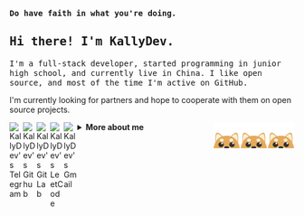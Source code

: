 <p>
    <samp>
        <strong>Do have faith in what you're doing.</strong>
    </samp>
</p>
<h2>
    <samp>Hi there! I'm KallyDev.</samp>
</h2>
<p>
    <samp>
        I'm a full-stack developer, started programming in junior high school, and currently live in China. I like open
        source, and most of the time I'm active on GitHub.
    </samp>
</p>
<p>
    I'm currently looking for partners and hope to cooperate with them on open source projects.
</p>
<img align="right" width="48px" src="https://github.com/SeanPrashad/slackmoji/raw/master/emojis/shiblob/shiblob-peek.png"/>
<img align="right" width="48px" src="https://github.com/SeanPrashad/slackmoji/raw/master/emojis/shiblob/shiblob-peek.png"/>
<img align="right" width="48px" src="https://github.com/SeanPrashad/slackmoji/raw/master/emojis/shiblob/shiblob-peek.png"/>
<p>
    <a href="https://t.me/kallydev">
        <img alt="KallyDev's Telegram" align="left" width="24px" src="https://cdn.jsdelivr.net/npm/simple-icons@v3/icons/telegram.svg"/>
    </a>
    <a href="https://github.com/kallydev">
        <img alt="KallyDev's Github" align="left" width="24px" src="https://cdn.jsdelivr.net/npm/simple-icons@v3/icons/github.svg"/>
    </a>
    <a href="https://gitlab.com/kallydev">
        <img alt="KallyDev's GitLab" align="left" width="24px" src="https://cdn.jsdelivr.net/npm/simple-icons@v3/icons/gitlab.svg"/>
    </a>
    <a href="https://leetcode.com/kallydev/">
        <img alt="KallyDev's LeetCode" align="left" width="24px" src="https://cdn.jsdelivr.net/npm/simple-icons@v3/icons/leetcode.svg"/>
    </a>
    <a href="mailto:kallydev@gmail.com">
        <img alt="KallyDev's Gmail" align="left" width="24px" src="https://cdn.jsdelivr.net/npm/simple-icons@v3/icons/gmail.svg"/>
    </a>
</p>

<details>
    <summary>
        <b>More about me</b>
    </summary>

[![](https://github.com/kallydev/kallydev/blob/main/images/banner.png)](https://kallydev.com)

<h3 align="center">Languages</h3>
<p align="center">
    <img alt="Go" src="https://img.shields.io/badge/-Go-00ADD8?style=for-the-badge&logo=Go&logoColor=fff"/>
    <img alt="Kotlin" src="https://img.shields.io/badge/-Kotlin-0095D5?style=for-the-badge&logo=Kotlin&logoColor=fff"/>
    <img alt="Java" src="https://img.shields.io/badge/-Java-007396?style=for-the-badge&logo=Java&logoColor=fff"/>
    <img alt="TypeScript" src="https://img.shields.io/badge/-TypeScript-007ACC?style=for-the-badge&logo=TypeScript&logoColor=fff"/>
    <img alt="Rust" src="https://img.shields.io/badge/-Rust-000?style=for-the-badge&logo=Rust&logoColor=fff"/>
    <img alt="Python" src="https://img.shields.io/badge/-Python-3776AB?style=for-the-badge&logo=Python&logoColor=fff"/>
    <img alt="C++" src="https://img.shields.io/badge/-C++-00599C?style=for-the-badge&logo=C%2B%2B&logoColor=fff"/>
    <img alt="GNU Bash" src="https://img.shields.io/badge/-GNU%20Bash-4EAA25?style=for-the-badge&logo=GNU%20Bash&logoColor=fff"/>
    <img alt="Dart" src="https://img.shields.io/badge/-Dart-0175C2?style=for-the-badge&logo=Dart&logoColor=fff"/>
</p>

```typescript
const kallydev = {
    pronouns: ["He", "Him"],
    hobby: ["Coffee", "Programming", "Music", "Painting"],
    languages: ["Go", "Kotlin", "TypeScript", "Python", 'Java', 'Rust', 'C++', "Bash", "Dart"],
    technologyStack: {
        mobile: {
            android: ["Android X", "Flutter"],
        },
        frontend: {
            javascript: ["React", "Angular", "Vue", "Electron"],
            css: ["Material UI", "Vuetify", , "Angular Material", "Bootstrap"],
        },
        backend: {
            framework: {
                golang: ["Echo", "Go Kit"],
                kotlin: ["Ktor", "Spring Boot"],
                python: ["Flask"],
            },
            databases: ["PostgreSQL", "Redis", "MariaDB"],
            devops: ["Docker", "Kubernetes", "Nginx"],
            microservice: {
                protocol: ["RESTful", "gRPC"],
                messageQueues: ["RabbitMQ"],
            },
        },
        systems: ["Ubuntu", "Windows Server", "iOS", "Android"],
        editors: ["JetBrains Tools", "Visual Studio Code", "Vim"],
    }
}
```
<h3 align="center">Friends</h3>
<p align="center">Friendship lasts forever</p>
<table>
    <tbody>
    <tr>
        <td align="center" valign="middle">
            <a href="https://github.com/Orochi4268" target="_blank">
                <img width="96px" src="https://avatars1.githubusercontent.com/u/18334835?s=100&v=4">
                <span>Orochi4268</span>
            </a>
        </td>
        <td align="center" valign="middle">
            <a href="https://github.com/ShiinaOrez" target="_blank">
                <img width="96px" src="https://avatars3.githubusercontent.com/u/31346916?s=100&v=4">
                <span>ShiinaOrez</span>
            </a>
        </td>
        <td align="center" valign="middle">
            <a href="https://github.com/kekeimiku" target="_blank">
                <img width="96px" src="https://avatars0.githubusercontent.com/u/36557882?s=100&v=4">
                <span>kekeimiku</span>
            </a>
        </td>
        <td align="center" valign="middle">
            <a href="https://github.com/CloverGit" target="_blank">
                <img width="96px" src="https://avatars0.githubusercontent.com/u/22031498?s=100&v=4">
                <span>CloverGit</span>
            </a>
        </td>
        <td align="center" valign="middle">
            <a href="https://github.com/likeyuno" target="_blank">
                <img width="96px" src="https://avatars2.githubusercontent.com/u/53492161?s=100&v=4">
                <span>likeyuno</span>
            </a>
        </td>
    </tr>
    </tbody>
</table>

<p align="right">
    Designed with :heart: by <a href="https://github.com/kallydev" target="_blank">KallyDev</a>.
</p>
</details>

